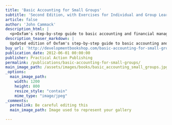 ```yaml
---
title: 'Basic Accounting for Small Groups'
subtitle: 'Second Edition, with Exercises for Individual and Group Learning'
article: false
author: 'John Cammack'
description_html: |
  <p>Oxfam's step-by-step guide to basic accounting and financial management techniques updated edition. Each chapter contains training materials, which may be used either with groups or for individual self-instruction. The book is written in a clear and accessible style, aiming to build up expertise systematically through examples and case studies. The text is suitable for learners who have a lower level of English language skills: the activities and exercises use multiple-choice and group-discussion formats, avoiding the need for long written answers. Solutions are provided for all the activities.</p><p>For more details:<br /><a href="http://developmentbookshop.com/basic-accounting-for-small-groups-pb" target="_blank">developmentbookshop.com</a> (UK) &pound;11.66 <a href="http://www.renoufbooks.com/Enter.aspx?tm=&amp;mode=" target="_blank">Renouf Publishing</a> (Canada) C$28.00<strong><br /></strong><a href="http://www.lastfirst.net/index.php?option=com_virtuemart&amp;page=shop.product_details&amp;flypage=shop.flypage_modern&amp;category_id=15&amp;product_id=855&amp;Itemid=35" target="_blank">lastfirst.net</a> (Australia and Pacific) A$46.95 <a href="http://www.styluspub.com/clients/OXF/books/SearchResults.aspx?str=basic+accounting+for+small+groups" target="_blank">styluspub.com</a> (USA) US$22.35&nbsp;</p>146 pages, January 2003 ISBN 0-85598-473-2</p>
description_teaser_markdown: |
  Updated edition of Oxfam's step-by-step guide to basic accounting and financial management techniques.
buy_url: 'http://developmentbookshop.com/basic-accounting-for-small-groups-pb'
publication_date: 2012-06-01 00:00:00
publisher: Practical Action Publishing
permalink: /publications/basic-accounting-for-small-groups/
main_image_path: /assets/images/books/basic_accounting_small_groups.jpg
_options:
  main_image_path:
    width: 1200
    height: 800
    resize_style: "contain"
    mime_type: "image/jpeg"
_comments:
  permalink: Be careful editing this
  main_image_path: Image used to represent your gallery

---
```

